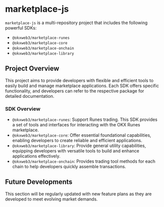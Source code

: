 # marketplace-js

`marketplace-js` is a multi-repository project that includes the following powerful SDKs:

- `@okxweb3/marketplace-runes`
- `@okxweb3/marketplace-core`
- `@okxweb3/marketplace-onchain`
- `@okxweb3/marketplace-library`

## Project Overview

This project aims to provide developers with flexible and efficient tools to easily build and manage marketplace applications. Each SDK offers specific functionality, and developers can refer to the respective package for detailed documentation.

### SDK Overview

- `@okxweb3/marketplace-runes`: Support Runes trading. This SDK provides a set of tools and interfaces for interacting with the OKX Runes marketplace.
- `@okxweb3/marketplace-core`: Offer essential foundational capabilities, enabling developers to create reliable and efficient applications.
- `@okxweb3/marketplace-library`: Provide general utility capabilities, equipping developers with versatile tools to build and enhance applications effectively.
- `@okxweb3/marketplace-onchain`: Provides trading tool methods for each chain to help developers quickly assemble transactions.

## Future Developments

This section will be regularly updated with new feature plans as they are developed to meet evolving market demands.
